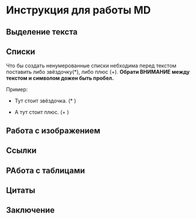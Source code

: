 # Инструкция для работы MD

## Выделение текста 

## Списки 


Что бы создать ненумерованные списки небходима перед текстом поставить либо звёздочку(*), либо плюс (+).
**Обрати ВНИМАНИЕ между текстом и символом дожен быть пробел.**

Пример:
* Тут стоит звёздочка. (* )
+ А тут стоит плюс. (+ )


## Работа с изображением 


##  Ссылки 

## РАбота с таблицами 


## Цитаты

## Заключение



